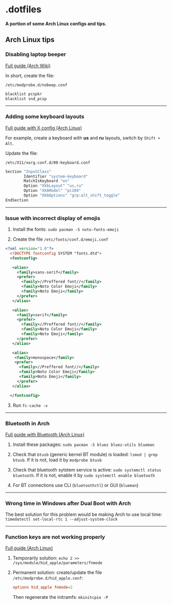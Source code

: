 # .dotfiles

**A portion of some Arch Linux configs and tips.**

## Arch Linux tips

### **Disabling laptop beeper**

[Full guide (Arch Wiki)](https://wiki.archlinux.org/title/PC_speaker)

In short, create the file:

`/etc/modprobe.d/nobeep.conf`

```bash
blacklist pcspkr
blacklist snd_pcsp
```

---

### **Adding some keyboard layouts**

[Full guide with X config (Arch Linux)](https://wiki.archlinux.org/title/Xorg/Keyboard_configuration#Using_X_configuration_files)

For example, create a keyboard with **us** and **ru** layouts, switch by `Shift + Alt`.

Update the file:

`/etc/X11/xorg.conf.d/00-keyboard.conf`

```bash
Section "InputClass"
        Identifier "system-keyboard"
        MatchIsKeyboard "on"
        Option "XkbLayout" "us,ru"
        Option "XkbModel" "pc104"
        Option "XkbOptions" "grp:alt_shift_toggle"
EndSection
```

---

### **Issue with incorrect display of emojis**

1. Install the fonts: `sudo pacman -S noto-fonts-emoji`

2. Create the file `/etc/fonts/conf.d/emoji.conf`

```xml
<?xml version="1.0"?>
  <!DOCTYPE fontconfig SYSTEM "fonts.dtd">
  <fontconfig>

   <alias>
     <family>sans-serif</family>
     <prefer>
       <family>//Preffered font//</family>
       <family>Noto Color Emoji</family>
       <family>Noto Emoji</family>
     </prefer>
   </alias>

   <alias>
     <family>serif</family>
     <prefer>
       <family>//Preffered font//</family>
       <family>Noto Color Emoji</family>
       <family>Noto Emoji</family>
     </prefer>
   </alias>

   <alias>
    <family>monospace</family>
    <prefer>
      <family>//Preffered font//</family>
      <family>Noto Color Emoji</family>
      <family>Noto Emoji</family>
     </prefer>
   </alias>

  </fontconfig>
```

3. Run `fc-cache -v`

---

### **Bluetooth in Arch**

[Full guide with Bluetooth (Arch Linux)](https://wiki.archlinux.org/title/bluetooth)

1. Install these packages: `sudo pacman -S bluez bluez-utils blueman`

2. Check that `btusb` (generic kernel BT module) is loaded: `lsmod | grep btusb`. If it is not, load it by `modprobe btusb`

3. Check that bluetooth sytstem service is active: `sudo systemctl status bluetooth`. If it is not, enable it by `sudo systemctl enable bluetooth`

4. For BT connections use CLI (`bluetoothctl`) or GUI (`blueman`)

---

### **Wrong time in Windows after Dual Boot with Arch**

The best solution for this problem would be making Arch to use local time: `timedatectl set-local-rtc 1 --adjust-system-clock`

---

### **Function keys are not working properly**

[Full guide (Arch Linux)](https://wiki.archlinux.org/title/Apple_Keyboard#Function_keys_do_not_work)

1. Temporarily solution: `echo 2 >> /sys/module/hid_apple/parameters/fnmode`

2. Permanent solution: create/update the file `/etc/modprobe.d/hid_apple.conf`:

   ```conf
   options hid_apple fnmode=2
   ```

   Then regenerate the initramfs: `mkinitcpio -P`
